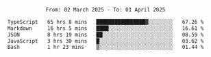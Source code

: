 <div align="center">
<p style="text-align: center;">
<!--START_SECTION:waka-->

```txt
From: 02 March 2025 - To: 01 April 2025

TypeScript   65 hrs 8 mins   ████████████████▓░░░░░░░░   67.26 %
Markdown     16 hrs 5 mins   ████░░░░░░░░░░░░░░░░░░░░░   16.61 %
JSON         8 hrs 19 mins   ██░░░░░░░░░░░░░░░░░░░░░░░   08.59 %
JavaScript   3 hrs 30 mins   █░░░░░░░░░░░░░░░░░░░░░░░░   03.62 %
Bash         1 hr 23 mins    ▒░░░░░░░░░░░░░░░░░░░░░░░░   01.44 %
```

<!--END_SECTION:waka-->
</p>
</div>
